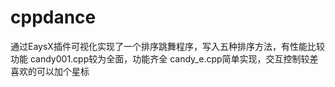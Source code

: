 # cppdance
通过EaysX插件可视化实现了一个排序跳舞程序，写入五种排序方法，有性能比较功能
candy001.cpp较为全面，功能齐全
candy_e.cpp简单实现，交互控制较差
喜欢的可以加个星标
